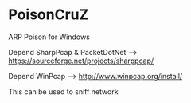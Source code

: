 # PoisonCruZ

ARP Poison for Windows

Depend SharpPcap & PacketDotNet --> https://sourceforge.net/projects/sharppcap/

Depend WinPcap --> http://www.winpcap.org/install/

This can be used to sniff network